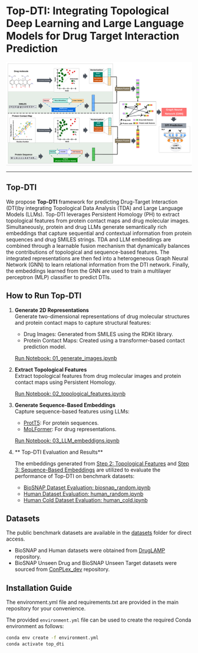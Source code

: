 # Top-DTI: Integrating Topological Deep Learning and Large Language Models for Drug Target Interaction Prediction

![Top-DTI Overview](images/pipeline.png)

---

## Top-DTI

We propose **Top-DTI** framework for predicting Drug-Target Interaction (DTI)by integrating  Topological Data Analysis (TDA) and Large Language Models (LLMs). Top-DTI leverages Persistent Homology (PH) to extract topological features from protein contact maps and drug molecular images. Simultaneously, protein and drug LLMs generate semantically rich embeddings that capture sequential and contextual information from protein sequences and drug SMILES strings. TDA and LLM embeddings are combined through a learnable fusion mechanism that dynamically balances the contributions of topological and sequence-based features. The integrated representations are then fed into a heterogeneous Graph Neural Network (GNN) to learn relational information from the DTI network. Finally, the embeddings learned from the GNN are used to train a multilayer perceptron (MLP) classifier to predict DTIs.


## How to Run Top-DTI

1. **Generate 2D Representations**  
   Generate two-dimensional representations of drug molecular structures and protein contact maps to capture structural features:  
   - Drug Images: Generated from SMILES using the RDKit library.  
   - Protein Contact Maps: Created using a transformer-based contact prediction model. 

    [Run Notebook: 01_generate_images.ipynb](Notebooks/01_generate_images.ipynb)

2. **Extract Topological Features**  
   Extract topological features from drug molecular images and protein contact maps using Persistent Homology. 

    [Run Notebook: 02_topological_features.ipynb](Notebooks/02_topological_features.ipynb)

3. **Generate Sequence-Based Embeddings**  
   Capture sequence-based features using LLMs:  
   - [ProtT5](https://github.com/agemagician/ProtTrans): For protein sequences.  
   - [MoLFormer](https://github.com/IBM/molformer): For drug representations. 

    [Run Notebook: 03_LLM_embeddigns.ipynb](Notebooks/03_LLM_embeddigns.ipynb)

4. ** Top-DTI Evaluation and Results**  
   
    The embeddings generated from [Step 2: Topological Features](Notebooks/02_topological_features.ipynb) and [Step 3: Sequence-Based Embeddings](Notebooks/03_LLM_embeddigns.ipynb) are utilized to evaluate the performance of Top-DTI on benchmark datasets:

   - [BioSNAP Dataset Evaluation: biosnap_random.ipynb](Notebooks/biosnap_random.ipynb)  
   - [Human Dataset Evaluation: human_random.ipynb](Notebooks/human_random.ipynb)  
   - [Human Cold Dataset Evaluation: human_cold.ipynb](Notebooks/human_cold.ipynb)  

## Datasets

The public benchmark datasets are available in the [datasets](datasets) folder for direct access.  

- BioSNAP and Human datasets were obtained from [DrugLAMP](https://github.com/Lzcstan/DrugLAMP) repository.  
- BioSNAP Unseen Drug and BioSNAP Unseen Target datasets were sourced from [ConPLex_dev](https://github.com/samsledje/ConPLex_dev) repository.

## Installation Guide

The environment.yml file and requirements.txt are provided in the main repository for your convenience.

The provided `environment.yml` file can be used to create the required Conda environment as follows:
```bash
conda env create -f environment.yml
conda activate top_dti
